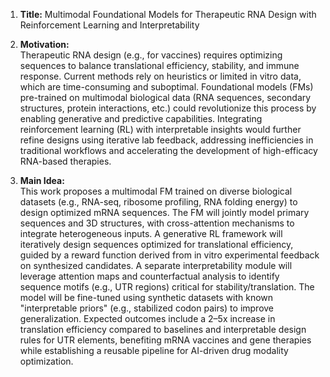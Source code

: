 1. **Title:** Multimodal Foundational Models for Therapeutic RNA Design with Reinforcement Learning and Interpretability  

2. **Motivation:**  
Therapeutic RNA design (e.g., for vaccines) requires optimizing sequences to balance translational efficiency, stability, and immune response. Current methods rely on heuristics or limited in vitro data, which are time-consuming and suboptimal. Foundational models (FMs) pre-trained on multimodal biological data (RNA sequences, secondary structures, protein interactions, etc.) could revolutionize this process by enabling generative and predictive capabilities. Integrating reinforcement learning (RL) with interpretable insights would further refine designs using iterative lab feedback, addressing inefficiencies in traditional workflows and accelerating the development of high-efficacy RNA-based therapies.  

3. **Main Idea:**  
This work proposes a multimodal FM trained on diverse biological datasets (e.g., RNA-seq, ribosome profiling, RNA folding energy) to design optimized mRNA sequences. The FM will jointly model primary sequences and 3D structures, with cross-attention mechanisms to integrate heterogeneous inputs. A generative RL framework will iteratively design sequences optimized for translational efficiency, guided by a reward function derived from in vitro experimental feedback on synthesized candidates. A separate interpretability module will leverage attention maps and counterfactual analysis to identify sequence motifs (e.g., UTR regions) critical for stability/translation. The model will be fine-tuned using synthetic datasets with known "interpretable priors" (e.g., stabilized codon pairs) to improve generalization. Expected outcomes include a 2–5x increase in translation efficiency compared to baselines and interpretable design rules for UTR elements, benefiting mRNA vaccines and gene therapies while establishing a reusable pipeline for AI-driven drug modality optimization.